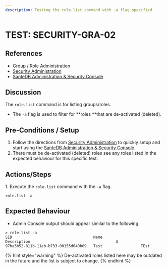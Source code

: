 ```yaml
---
description: Testing the role.list command with -a flag specified.
---
```


# TEST: SECURITY-GRA-02

## References

* [Group / Role Administration](../../../../../../operations/system-administration/host-administration/santedb-icdr-admin-console/group-role-management.md)
* [Security Administration](../../../../../../operations/system-administration/security-administration/#demo-environment)&#x20;
* [SanteDB Administration & Security Console](../../../../../../operations/system-administration/host-administration/santedb-icdr-admin-console/)

## Discussion

The `role.list` command is for listing groups/roles.&#x20;

* The `-a` flag is used to filter for **roles **that are de-activated (deleted).

## Pre-Conditions / Setup

1. Follow the directions from [Security Administration](../../../../../../operations/system-administration/security-administration/#demo-environment) to quickly setup and start using the [SanteDB Administration & Security Console](../../../../../../operations/system-administration/host-administration/santedb-icdr-admin-console/).
2. There must be de-activated (deleted) roles see any roles listed in the expected behaviour for this specific test.

## Actions/Steps

1\. Execute the `role.list` command with the `-a` flag.

```
role.list -a
```

## Expected Behaviour

* Admin Console output should appear similar to the following:

```
> role.list -a
SID                                    Name                 Description                                      A
97ba3b52-811b-11eb-b733-00155d640b09   Test                 TEst
```

{% hint style="warning" %}
De-activated roles listed here may be outdated in the future and the list is subject to change.
{% endhint %}

